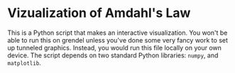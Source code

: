 # Vizualization of Amdahl's Law

This is a Python script that makes an interactive visualization. You won't be able to run this on grendel unless you've done some very fancy work to set up tunneled graphics. Instead, you would run this file locally on your own device. The script depends on two standard Python libraries: `numpy`, and `matplotlib`.
